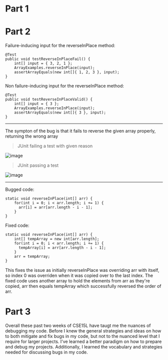 # Part 1

# Part 2
Failure-inducing input for the reverseInPlace method:

```
@Test 
public void testReverseInPlaceFail() {
    int[] input = { 3, 2, 1 };
    ArrayExamples.reverseInPlace(input);
    assertArrayEquals(new int[]{ 1, 2, 3 }, input);
}
```
Non failure-inducing input for the reverseInPlace method:
```
@Test 
public void testReverseInPlaceValid() {
    int[] input = { 3 };
    ArrayExamples.reverseInPlace(input);
    assertArrayEquals(new int[]{ 3 }, input);
}
```
---

The sympton of the bug is that it fails to reverse the given array properly, returning the wrong array

>JUnit failing a test with given reason

![image](https://user-images.githubusercontent.com/122496316/215668482-326262b5-2eec-4ba6-9fc5-73693c7cf4c4.png)

>JUnit passing a test

![image](https://user-images.githubusercontent.com/122496316/215668576-ca7ef686-f079-4ed4-af8f-632f0957710f.png)

---

Bugged code:
```
static void reverseInPlace(int[] arr) {
    for(int i = 0; i < arr.length; i += 1) {
      arr[i] = arr[arr.length - i - 1];
    }
}
```
Fixed code:
```
static void reverseInPlace(int[] arr) {
    int[] tempArray = new int[arr.length];
    for(int i = 0; i < arr.length; i += 1) {
      tempArray[i] = arr[arr.length - i - 1];
    }
    arr = tempArray;
}
```
This fixes the issue as initially reverseInPlace was overriding arr with itself, so index 0 was overriden when it was copied over to the last index. 
The fixed code uses another array to hold the elements from arr as they're copied, arr then equals tempArray which successfully reversed the order of arr.
# Part 3
Overall these past two weeks of CSE15L have taugt me the nuances of debugging my code. Before I knew the general strategies and ideas on how to both 
mitigate and fix bugs in my code, but not to the nuanced level that I require for larger projects. I've learned a better paradigm on how to prepare 
and debug my projects. Additionally, I learned the vocabulary and strategies needed for discussing bugs in my code.
